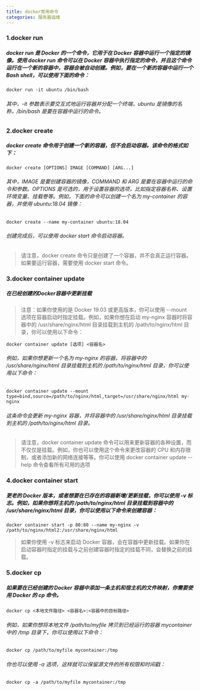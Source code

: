 ```yaml
---
title: docker常用命令
categories: 服务器运维
---
```


### 1.docker run

##### docker run 是 Docker 的一个命令，它用于在 Docker 容器中运行一个指定的镜像。使用 docker run 命令可以在 Docker 容器中执行指定的命令，并且这个命令运行在一个新的容器中，容器会被自动创建。例如，要在一个新的容器中运行一个 Bash shell，可以使用下面的命令：
```shell
docker run -it ubuntu /bin/bash
```
###### 其中，-it 参数表示要交互式地运行容器并分配一个终端，ubuntu 是镜像的名称，/bin/bash 是要在容器中运行的命令。
<!--more-->
### 2.docker create
##### docker create 命令用于创建一个新的容器，但不会启动容器。该命令的格式如下：
```shell
docker create [OPTIONS] IMAGE [COMMAND] [ARG...]
```
###### 其中，IMAGE 是要创建容器的镜像，COMMAND 和 ARG 是要在容器中运行的命令和参数。OPTIONS 是可选的，用于设置容器的选项，比如指定容器名称、设置环境变量、挂载卷等。例如，下面的命令可以创建一个名为 my-container 的容器，并使用 ubuntu:18.04 镜像：
```shell
docker create --name my-container ubuntu:18.04
```
###### 创建完成后，可以使用 docker start 命令启动容器。

> 请注意，docker create 命令只是创建了一个容器，并不会真正运行容器。如果要运行容器，需要使用 docker start 命令。


### 3.docker container update
##### 在已经创建的Docker容器中更新挂载
> 注意：如果你使用的是 Docker 19.03 或更高版本，你可以使用 --mount 选项在容器启动时指定挂载。例如，如果你想在启动 my-nginx 容器时将容器中的 /usr/share/nginx/html 目录挂载到主机的 /path/to/nginx/html 目录，你可以使用以下命令：
```shell
docker container update [选项] <容器名>
```
###### 例如，如果你想更新一个名为 my-nginx 的容器，将容器中的 /usr/share/nginx/html 目录挂载到主机的 /path/to/nginx/html 目录，你可以使用以下命令：
```shell
docker container update --mount type=bind,source=/path/to/nginx/html,target=/usr/share/nginx/html my-nginx
```
###### 这条命令会更新 my-nginx 容器，并将容器中的 /usr/share/nginx/html 目录挂载到主机的 /path/to/nginx/html 目录。

> 请注意，docker container update 命令可以用来更新容器的各种设置，而不仅仅是挂载。例如，你也可以使用这个命令来更改容器的 CPU 和内存限制，或者添加新的网络连接等等。你可以使用 docker container update --help 命令查看所有可用的选项
### 4.docker container start
##### 更老的 Docker 版本，或者想要在已存在的容器新增/更新挂载，你可以使用 -v 标志。例如，如果你想将主机的 /path/to/nginx/html 目录挂载到容器中的 /usr/share/nginx/html 目录，你可以使用以下命令来创建容器：
```shell
docker container start -p 80:80 --name my-nginx -v /path/to/nginx/html2:/usr/share/nginx/html
```
> 如果你使用 -v 标志来启动 Docker 容器，会在容器中更新挂载。如果你在启动容器时指定的挂载与之前创建容器时指定的挂载不同，会替换之前的挂载。

### 5.docker cp
##### 如果要在已经创建的 Docker 容器中添加一条主机和宿主机的文件映射，你需要使用 Docker 的 cp 命令。
<!--more-->
```shell
docker cp <本地文件路径> <容器名>:<容器中的目标路径>
```
###### 例如，如果你想将本地文件 /path/to/myfile 拷贝到已经运行的容器 mycontainer 中的 /tmp 目录下，你可以使用以下命令：
```shell
docker cp /path/to/myfile mycontainer:/tmp
```
###### 你也可以使用 -a 选项，这样就可以保留源文件的所有权限和时间戳：
```shell
docker cp -a /path/to/myfile mycontainer:/tmp
```

